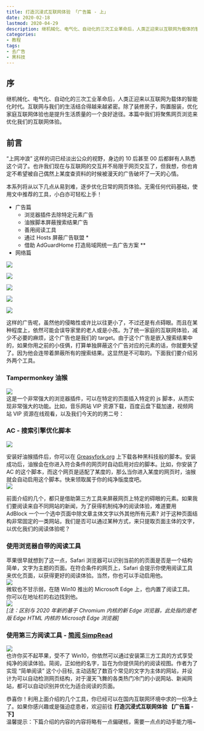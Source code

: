 ```yaml
---
title: 打造沉浸式互联网体验 「广告篇 - 上」
date: 2020-02-18
lastmod: 2020-04-29
description: 继机械化、电气化、自动化的三次工业革命后，人类正迎来以互联网为载体的智能化时代。互联网与我们的生活结合得越来越紧密。除了装修房子，购置服装，优化家庭互联网体验也是提升生活质量的一个良好途径。本篇中我们将聚焦网页浏览来优化我们的互联网体验。
categories:
- 教程
tags:
- 去广告
- 黑科技
---
```


序
-

继机械化、电气化、自动化的三次工业革命后，人类正迎来以互联网为载体的智能化时代。互联网与我们的生活结合得越来越紧密。除了装修房子，购置服装，优化家庭互联网体验也是提升生活质量的一个良好途径。本篇中我们将聚焦网页浏览来优化我们的互联网体验。

前言
--

“上网冲浪” 这样的词已经淡出公众的视野，身边的 10 后甚至 00 后都鲜有人熟悉这个词了。也许我们现在与互联网的交互并不局限于网页交互了，但我想，你也肯定不希望被自己偶然上某度查资料的时候被漫天的广告破坏了一天的心情。

本系列将从以下几点从易到难，逐步优化日常的网页体验。无需任何代码基础，使用文中推荐的工具，小白亦可轻松上手！

*   广告篇
    *   浏览器插件去除特定元素广告
    *   油猴脚本屏蔽搜索结果广告
    *   善用阅读工具
    *   通过 Hosts 屏蔽广告联盟 *
    *   借助 AdGuardHome 打造局域网统一去广告方案 **
*   网络篇

![](https://i.loli.net/2020/01/20/tDZ9kw68rAajWVy.png)

![](https://i.loli.net/2020/01/20/vAqHRYSNfl9PdTZ.png)

![](https://i.loli.net/2020/01/20/JgRAjFCdDpwreBU.png)

![](https://blog-1301127393.file.myqcloud.com/BlogImgs/20200120213009.png)

![](https://blog-1301127393.file.myqcloud.com/BlogImgs/20200121223647.png)

这样的广告呢，虽然他的侵略性或许比以往更小了，不过还是有点碍眼。而且在某种程度上，依然可能会误导家里的老人或是小孩。为了统一家庭的互联网体验，减少不必要的麻烦，这个广告也是我们的 target。由于这个广告是嵌入搜索结果中的，如果你用之前的小伎俩，打算单独屏蔽这个广告对应的元素的话，你就要失望了。因为他会连带着屏蔽所有的搜索结果。这显然是不可取的。下面我们要介绍另外两个工具。

### Tampermonkey 油猴

![](https://i.loli.net/2020/01/21/Jo4BkYaf3K58DmW.png)  
这是一个非常强大的浏览器插件，可以在特定的页面插入特定的 js 脚本，从而实现非常强大的功能。比如，音乐网站 VIP 资源下载，百度云盘下载加速，视频网站 VIP 资源在线观看，以及我们今天的的男二号：

### AC - 搜索引擎优化脚本

![](https://i.loli.net/2020/01/21/ZYhCx2Xzd9yABcI.png)

安装好油猴插件后，你可以在 [Greasyfork.org](https://greasyfork.org/zh-CN/) 上下载各种黑科技般的脚本。安装成功后，油猴会在你进入符合条件的网页时自动启用对应的脚本。比如，你安装了 AC 的这个脚本，而这个网页是适配了某度的，那么当你进入某度的网页时，油猴就会自动启用这个脚本。快来领取属于你的纯净版度度吧。  
![](https://blog-1301127393.file.myqcloud.com/BlogImgs/20200121231059.png)

前面介绍的几个，都只是借助第三方工具来屏蔽网页上特定的碍眼的元素。如果我们要阅读来自不同网站的新闻，为了获得机制纯净的阅读体验，难道要用 AdBlock 一个一个选中页面中除文章主体文字以外其他所有元素? 对于这种页面结构非常固定的一类网站，我们是否可以通过某种方式，来只提取页面主体的文字，以优化我们的阅读体验呢？

### 使用浏览器自带的阅读工具

苹果很早就想到了这一点，Safari 浏览器可以识别当前的的页面是否是一个结构简单，文字为主题的页面。在符合条件的网页上，Safari 会提示你使用阅读工具来优化页面，以获得更好的阅读体验。当然，你也可以手动启用他。  
![](https://blog-1301127393.file.myqcloud.com/BlogImgs/20200121233256.png)  
微软也不甘示弱，在随 Win10 推出的 Microsoft Edge 上，也内置了阅读工具。你可以在地址栏的右边找到他。  
![](https://blog-1301127393.file.myqcloud.com/BlogImgs/20200121233739.png)  
_[注：区别与 2020 年新的基于 Chromium 内核的新 Edge 浏览器，此处指的是老版 Edge HTML 内核的 Microsoft Edge 浏览器]_

### 使用第三方阅读工具 - [简阅 SimpRead](http://ksria.com/simpread/)

![](https://i.loli.net/2020/01/21/ZcsEIv8wBfjOmVa.png)  
也许你买不起苹果，受不了 Win10，你依然可以通过安装第三方工具的方式享受纯净的阅读体验。简阅，正如他的名字，旨在为你提供简约的阅读视图。作者为了实现 “简单阅读” 这个小目标, 主动适配了数百个常见的文字为主体的网站，并设计为可以自动检测网页结构，对于漫天飞舞的各类热门冷门的小说网站、新闻网站，都可以自动识别并优化为适合阅读的页面。

恭喜你！利用上面介绍的几个工具，你已经可以在国内互联网环境中求的一份净土了。如果你感兴趣或是强迫症患者，欢迎前往 **打造沉浸式互联网体验 【广告篇 - 下】**  
温馨提示：下篇介绍的内容的内容将略有一点偏硬核，需要一点点的动手能力哦~
